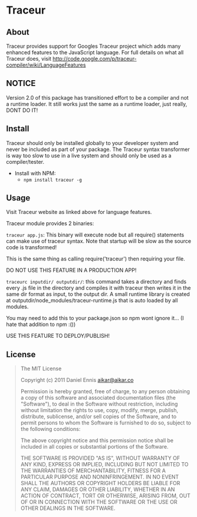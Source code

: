# Traceur

## About
Traceur provides support for Googles Traceur project which adds many enhanced
features to the JavaScript language. For full details on what all Traceur does,
visit <http://code.google.com/p/traceur-compiler/wiki/LanguageFeatures>

## NOTICE
Version 2.0 of this package has transitioned effort to be a compiler and not a
runtime loader. It still works just the same as a runtime loader, just really,
DONT DO IT!

## Install
Traceur should only be installed globally to your developer system and never be
included as part of your package. The Traceur syntax transformer is way too slow
to use in a live system and should only be used as a compiler/tester.

  - Install with NPM:
     - `npm install traceur -g`

## Usage
Visit Traceur website as linked above for language features.

Traceur module provides 2 binaries:

`traceur app.js`:
This binary will execute node but all require() statements can make use of
traceur syntax. Note that startup will be slow as the source code is transformed!

This is the same thing as calling require('traceur') then requiring your file.

DO NOT USE THIS FEATURE IN A PRODUCTION APP!

`traceurc inputdir/ outputdir/`: this command takes a directory and finds every
.js file in the directory and compiles it with traceur then writes it in the same
dir format as input, to the output dir. A small runtime library is created at
outputdir/node_modules/traceur-runtime.js that is auto loaded by all modules.

You may need to add this to your package.json so npm wont ignore it...
(I hate that addition to npm :())

USE THIS FEATURE TO DEPLOY/PUBLISH!
## License
> The MIT License
>
>  Copyright (c) 2011 Daniel Ennis <aikar@aikar.co>
>
> Permission is hereby granted, free of charge, to any person obtaining a copy
> of this software and associated documentation files (the "Software"), to deal
> in the Software without restriction, including without limitation the rights
> to use, copy, modify, merge, publish, distribute, sublicense, and/or sell
> copies of the Software, and to permit persons to whom the Software is
> furnished to do so, subject to the following conditions:
>
> The above copyright notice and this permission notice shall be included in
> all copies or substantial portions of the Software.
>
> THE SOFTWARE IS PROVIDED "AS IS", WITHOUT WARRANTY OF ANY KIND, EXPRESS OR
> IMPLIED, INCLUDING BUT NOT LIMITED TO THE WARRANTIES OF MERCHANTABILITY,
> FITNESS FOR A PARTICULAR PURPOSE AND NONINFRINGEMENT. IN NO EVENT SHALL THE
> AUTHORS OR COPYRIGHT HOLDERS BE LIABLE FOR ANY CLAIM, DAMAGES OR OTHER
> LIABILITY, WHETHER IN AN ACTION OF CONTRACT, TORT OR OTHERWISE, ARISING FROM,
> OUT OF OR IN CONNECTION WITH THE SOFTWARE OR THE USE OR OTHER DEALINGS IN
> THE SOFTWARE.
